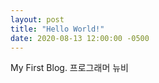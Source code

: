 ```yaml
---
layout: post
title: "Hello World!"
date: 2020-08-13 12:00:00 -0500
---
```


My First Blog.
프로그래머 뉴비
